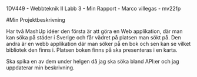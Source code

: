 ﻿1DV449 - Webbteknik II
Labb 3 - Min Rapport -
Marco villegas - mv22fp

#Min Projektbeskrivning

Har två MashUp idéer den första är att göra en Web applikation, där man kan söka på städer i Sverige och får vädret på platsen man sökt på. 
Den andra är en webb applikation där man söker på en bok och sen kan se vilket bibliotek den finns i.
Platsen boken finns på ska presenteras i en karta.

Ska spika en av dem under helgen då jag ska söka bland  API:er och jag uppdaterar min beskrivning. 



